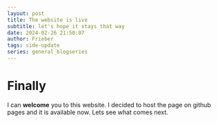 ```yaml
---
layout: post
title: The website is live
subtitle: let's hope it stays that way
date: 2024-02-26 21:50:07
author: Frieber
tags: side-update  
series: general_blogseries
---
```

# Finally
I can **welcome** you to this website. I decided to host the page on github pages and it is available now. 
Lets see what comes next. 